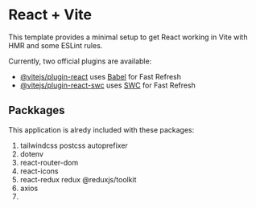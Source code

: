 # React + Vite

This template provides a minimal setup to get React working in Vite with HMR and some ESLint rules.

Currently, two official plugins are available:

- [@vitejs/plugin-react](https://github.com/vitejs/vite-plugin-react/blob/main/packages/plugin-react/README.md) uses [Babel](https://babeljs.io/) for Fast Refresh
- [@vitejs/plugin-react-swc](https://github.com/vitejs/vite-plugin-react-swc) uses [SWC](https://swc.rs/) for Fast Refresh

## Packkages

This application is alredy included with these packages:

1. tailwindcss postcss autoprefixer
2. dotenv
3. react-router-dom
4. react-icons
5. react-redux redux @reduxjs/toolkit
6. axios
7.
